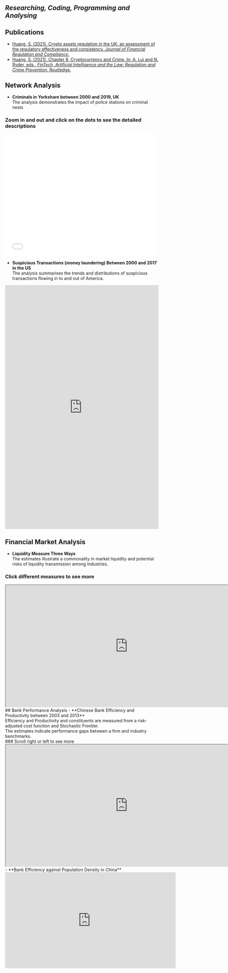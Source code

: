 ## **_Researching, Coding, Programming and Analysing_**
## Publications
- [Huang, S. (2021). Crypto assets regulation in the UK: an assessment of the regulatory effectiveness and consistency. _Journal of Financial Regulation and Compliance_.](https://doi.org/10.1108/JFRC-06-2020-0062)
- [Huang, S. (2021). Chapter 8, Cryptocurrency and Crime. In: A. Lui and N. Ryder, eds., _FinTech, Artificial Intelligence and the Law: Regulation and Crime Prevention_. Routledge.](https://www.routledge.com/FinTech-Artificial-Intelligence-and-the-Law-Regulation-and-Crime-Prevention/Lui-Ryder/p/book/9780367897659)<br/>

## Network Analysis
- **Criminals in Yorkshare between 2000 and 2019, UK** <br/>
The analysis demonstrates the impact of police stations on criminal nests <br/>
### Zoom in and out and click on the dots to see the detailed descriptions 
<iframe width="500" height="400" frameborder="0" scrolling="no" marginheight="0" marginwidth="0" title="Lincoln Crime Analysis" src="//www.arcgis.com/apps/Embed/index.html?webmap=74a9a1ec3b564835901a1e6fe1c9e5c4&extent=-96.8625,40.7454,-96.5261,40.8519&zoom=true&previewImage=false&scale=true&disable_scroll=true&theme=light"></iframe> <br/>

- **Suspicious Transactions (money laundering) Between 2000 and 2017 in the US** <br/>
The analysis summarises the trends and distributions of suspicious transactions flowing in to and out of America. <br/>
<iframe src="https://www.kaggle.com/embed/sherena/fincen-map-and-flow-of-suspicious-transactions?kernelSessionId=68711748" height="800" style="margin: 0 auto; width: 100%; max-width: 950px;" frameborder="0" scrolling="auto" title="FinCen: Map and Flow of Suspicious Transactions"></iframe>

## Financial Market Analysis
- **Liquidity Measure Three Ways** <br/>
The estimates illustrate a commonality in market liquidity and potential risks of liquidity transmission among industries. <br/>
### Click different measures to see more
<iframe src="https://public.tableau.com/views/LiquidityComovement/LiquidityCo-movementbetweenFinancialInstitutionsandRealEstates?:showVizHome=no&:embed=true" width="800px" height="400px"></iframe> <br/>
## Bank Performance Analysis
- **Chinese Bank Efficiency and Productivity between 2003 and 2013** <br/>
Efficiency and Productivity and constituents are measured from a risk-adjusted cost function and Stochastic Frontier. <br/>
The estimates indicate performance gaps between a firm and industry benchmarks. <br/>
### Scroll right or left to see more
<iframe src="https://public.tableau.com/views/Test_15895508960040/Story1?:showVizHome=no&:embed=true" width="800px" height="400px"></iframe> <br/>
- **Bank Efficiency against Population Density in China**
<iframe width="560" height="315" src="https://www.youtube.com/embed/_Aa_K32BjQU" title="YouTube video player" frameborder="0" allow="accelerometer; autoplay; clipboard-write; encrypted-media; gyroscope; picture-in-picture" allowfullscreen></iframe> <br/>

















